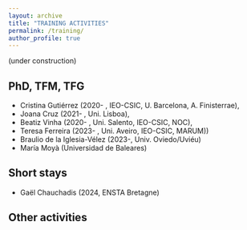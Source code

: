 ```yaml
---
layout: archive
title: "TRAINING ACTIVITIES"
permalink: /training/
author_profile: true
---
```

(under construction)
## PhD, TFM, TFG 
- Cristina Gutiérrez (2020- , IEO-CSIC, U. Barcelona, A. Finisterrae),
- Joana Cruz (2021- , Uni. Lisboa),
- Beatiz Vinha (2020- , Uni. Salento, IEO-CSIC, NOC),
- Teresa Ferreira (2023- , Uni. Aveiro, IEO-CSIC, MARUM))
- Braulio de la Iglesia-Vélez (2023-, Univ. Oviedo/Uviéu)
- María Moyà (Universidad de Baleares)

  
##    Short stays

- Gaël Chauchadis (2024, ENSTA Bretagne)
  
##    Other activities



